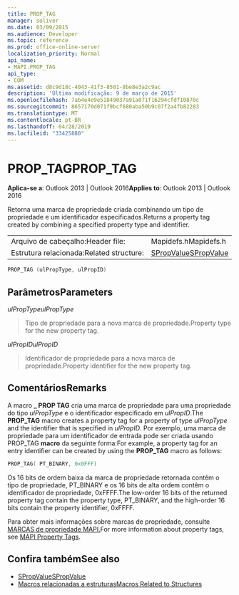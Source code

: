 ```yaml
---
title: PROP_TAG
manager: soliver
ms.date: 03/09/2015
ms.audience: Developer
ms.topic: reference
ms.prod: office-online-server
localization_priority: Normal
api_name:
- MAPI.PROP_TAG
api_type:
- COM
ms.assetid: d8c9d18c-4043-41f3-8501-8be8e3a2c9ac
description: 'Última modificação: 9 de março de 2015'
ms.openlocfilehash: 7ab4e4e9e51849037a91a071f16294cfdf10870c
ms.sourcegitcommit: 8657170d071f9bcf680aba50b9c07f2a4fb82283
ms.translationtype: MT
ms.contentlocale: pt-BR
ms.lasthandoff: 04/28/2019
ms.locfileid: "33425880"
---
```

# <a name="prop_tag"></a><span data-ttu-id="10b67-103">PROP_TAG</span><span class="sxs-lookup"><span data-stu-id="10b67-103">PROP_TAG</span></span>

<span data-ttu-id="10b67-104">**Aplica-se a**: Outlook 2013 | Outlook 2016</span><span class="sxs-lookup"><span data-stu-id="10b67-104">**Applies to**: Outlook 2013 | Outlook 2016</span></span> 
  
<span data-ttu-id="10b67-105">Retorna uma marca de propriedade criada combinando um tipo de propriedade e um identificador especificados.</span><span class="sxs-lookup"><span data-stu-id="10b67-105">Returns a property tag created by combining a specified property type and identifier.</span></span> 
  
|||
|:-----|:-----|
|<span data-ttu-id="10b67-106">Arquivo de cabeçalho:</span><span class="sxs-lookup"><span data-stu-id="10b67-106">Header file:</span></span>  <br/> |<span data-ttu-id="10b67-107">Mapidefs.h</span><span class="sxs-lookup"><span data-stu-id="10b67-107">Mapidefs.h</span></span>  <br/> |
|<span data-ttu-id="10b67-108">Estrutura relacionada:</span><span class="sxs-lookup"><span data-stu-id="10b67-108">Related structure:</span></span>  <br/> |[<span data-ttu-id="10b67-109">SPropValue</span><span class="sxs-lookup"><span data-stu-id="10b67-109">SPropValue</span></span>](spropvalue.md) <br/> |
   
```cpp
PROP_TAG (ulPropType, ulPropID)
```

## <a name="parameters"></a><span data-ttu-id="10b67-110">Parâmetros</span><span class="sxs-lookup"><span data-stu-id="10b67-110">Parameters</span></span>

<span data-ttu-id="10b67-111">_ulPropType_</span><span class="sxs-lookup"><span data-stu-id="10b67-111">_ulPropType_</span></span>
  
> <span data-ttu-id="10b67-112">Tipo de propriedade para a nova marca de propriedade.</span><span class="sxs-lookup"><span data-stu-id="10b67-112">Property type for the new property tag.</span></span>
    
<span data-ttu-id="10b67-113">_ulPropID_</span><span class="sxs-lookup"><span data-stu-id="10b67-113">_ulPropID_</span></span>
  
> <span data-ttu-id="10b67-114">Identificador de propriedade para a nova marca de propriedade.</span><span class="sxs-lookup"><span data-stu-id="10b67-114">Property identifier for the new property tag.</span></span>
    
## <a name="remarks"></a><span data-ttu-id="10b67-115">Comentários</span><span class="sxs-lookup"><span data-stu-id="10b67-115">Remarks</span></span>

<span data-ttu-id="10b67-116">A macro **\_ PROP TAG** cria uma marca de propriedade para uma propriedade do tipo  _ulPropType_ e o identificador especificado em  _ulPropID_.</span><span class="sxs-lookup"><span data-stu-id="10b67-116">The **PROP\_TAG** macro creates a property tag for a property of type  _ulPropType_ and the identifier that is specified in  _ulPropID_.</span></span> <span data-ttu-id="10b67-117">Por exemplo, uma marca de propriedade para um identificador de entrada pode ser criada usando PROP_TAG **macro** da seguinte forma:</span><span class="sxs-lookup"><span data-stu-id="10b67-117">For example, a property tag for an entry identifier can be created by using the **PROP_TAG** macro as follows:</span></span> 
  
```cpp
PROP_TAG( PT_BINARY, 0x0FFF)

```

<span data-ttu-id="10b67-118">Os 16 bits de ordem baixa da marca de propriedade retornada contêm o tipo de propriedade, PT_BINARY e os 16 bits de alta ordem contêm o identificador de propriedade, 0xFFFF.</span><span class="sxs-lookup"><span data-stu-id="10b67-118">The low-order 16 bits of the returned property tag contain the property type, PT_BINARY, and the high-order 16 bits contain the property identifier, 0xFFFF.</span></span>
  
<span data-ttu-id="10b67-119">Para obter mais informações sobre marcas de propriedade, consulte [MARCAS de propriedade MAPI.](mapi-property-tags.md)</span><span class="sxs-lookup"><span data-stu-id="10b67-119">For more information about property tags, see [MAPI Property Tags](mapi-property-tags.md).</span></span>
  
## <a name="see-also"></a><span data-ttu-id="10b67-120">Confira também</span><span class="sxs-lookup"><span data-stu-id="10b67-120">See also</span></span>

- [<span data-ttu-id="10b67-121">SPropValue</span><span class="sxs-lookup"><span data-stu-id="10b67-121">SPropValue</span></span>](spropvalue.md)
- [<span data-ttu-id="10b67-122">Macros relacionadas a estruturas</span><span class="sxs-lookup"><span data-stu-id="10b67-122">Macros Related to Structures</span></span>](macros-related-to-structures.md)

